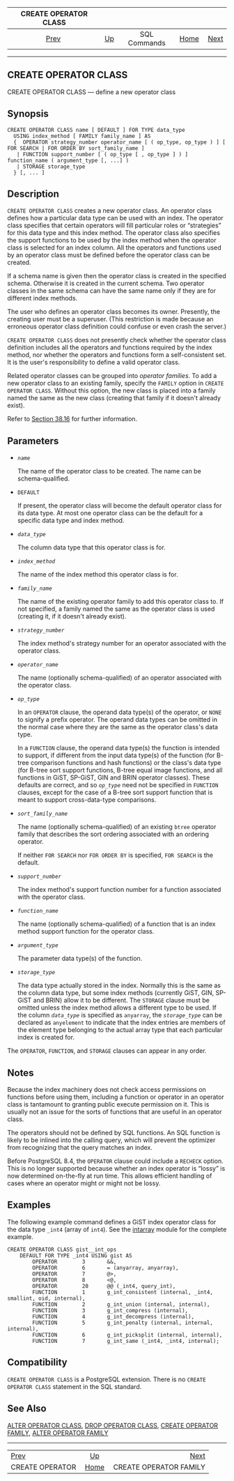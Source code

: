 <!--?xml version="1.0" encoding="UTF-8" standalone="no"?-->

|                CREATE OPERATOR CLASS               |                                        |              |                                                       |                                                           |
| :------------------------------------------------: | :------------------------------------- | :----------: | ----------------------------------------------------: | --------------------------------------------------------: |
| [Prev](sql-createoperator.html "CREATE OPERATOR")  | [Up](sql-commands.html "SQL Commands") | SQL Commands | [Home](index.html "PostgreSQL 17devel Documentation") |  [Next](sql-createopfamily.html "CREATE OPERATOR FAMILY") |

***

[]()

## CREATE OPERATOR CLASS

CREATE OPERATOR CLASS — define a new operator class

## Synopsis

    CREATE OPERATOR CLASS name [ DEFAULT ] FOR TYPE data_type
      USING index_method [ FAMILY family_name ] AS
      {  OPERATOR strategy_number operator_name [ ( op_type, op_type ) ] [ FOR SEARCH | FOR ORDER BY sort_family_name ]
       | FUNCTION support_number [ ( op_type [ , op_type ] ) ] function_name ( argument_type [, ...] )
       | STORAGE storage_type
      } [, ... ]

## Description

`CREATE OPERATOR CLASS` creates a new operator class. An operator class defines how a particular data type can be used with an index. The operator class specifies that certain operators will fill particular roles or “strategies” for this data type and this index method. The operator class also specifies the support functions to be used by the index method when the operator class is selected for an index column. All the operators and functions used by an operator class must be defined before the operator class can be created.

If a schema name is given then the operator class is created in the specified schema. Otherwise it is created in the current schema. Two operator classes in the same schema can have the same name only if they are for different index methods.

The user who defines an operator class becomes its owner. Presently, the creating user must be a superuser. (This restriction is made because an erroneous operator class definition could confuse or even crash the server.)

`CREATE OPERATOR CLASS` does not presently check whether the operator class definition includes all the operators and functions required by the index method, nor whether the operators and functions form a self-consistent set. It is the user's responsibility to define a valid operator class.

Related operator classes can be grouped into *operator families*. To add a new operator class to an existing family, specify the `FAMILY` option in `CREATE OPERATOR CLASS`. Without this option, the new class is placed into a family named the same as the new class (creating that family if it doesn't already exist).

Refer to [Section 38.16](xindex.html "38.16. Interfacing Extensions to Indexes") for further information.

## Parameters

*   *`name`*

    The name of the operator class to be created. The name can be schema-qualified.

*   `DEFAULT`

    If present, the operator class will become the default operator class for its data type. At most one operator class can be the default for a specific data type and index method.

*   *`data_type`*

    The column data type that this operator class is for.

*   *`index_method`*

    The name of the index method this operator class is for.

*   *`family_name`*

    The name of the existing operator family to add this operator class to. If not specified, a family named the same as the operator class is used (creating it, if it doesn't already exist).

*   *`strategy_number`*

    The index method's strategy number for an operator associated with the operator class.

*   *`operator_name`*

    The name (optionally schema-qualified) of an operator associated with the operator class.

*   *`op_type`*

    In an `OPERATOR` clause, the operand data type(s) of the operator, or `NONE` to signify a prefix operator. The operand data types can be omitted in the normal case where they are the same as the operator class's data type.

    In a `FUNCTION` clause, the operand data type(s) the function is intended to support, if different from the input data type(s) of the function (for B-tree comparison functions and hash functions) or the class's data type (for B-tree sort support functions, B-tree equal image functions, and all functions in GiST, SP-GiST, GIN and BRIN operator classes). These defaults are correct, and so *`op_type`* need not be specified in `FUNCTION` clauses, except for the case of a B-tree sort support function that is meant to support cross-data-type comparisons.

*   *`sort_family_name`*

    The name (optionally schema-qualified) of an existing `btree` operator family that describes the sort ordering associated with an ordering operator.

    If neither `FOR SEARCH` nor `FOR ORDER BY` is specified, `FOR SEARCH` is the default.

*   *`support_number`*

    The index method's support function number for a function associated with the operator class.

*   *`function_name`*

    The name (optionally schema-qualified) of a function that is an index method support function for the operator class.

*   *`argument_type`*

    The parameter data type(s) of the function.

*   *`storage_type`*

    The data type actually stored in the index. Normally this is the same as the column data type, but some index methods (currently GiST, GIN, SP-GiST and BRIN) allow it to be different. The `STORAGE` clause must be omitted unless the index method allows a different type to be used. If the column *`data_type`* is specified as `anyarray`, the *`storage_type`* can be declared as `anyelement` to indicate that the index entries are members of the element type belonging to the actual array type that each particular index is created for.

The `OPERATOR`, `FUNCTION`, and `STORAGE` clauses can appear in any order.

## Notes

Because the index machinery does not check access permissions on functions before using them, including a function or operator in an operator class is tantamount to granting public execute permission on it. This is usually not an issue for the sorts of functions that are useful in an operator class.

The operators should not be defined by SQL functions. An SQL function is likely to be inlined into the calling query, which will prevent the optimizer from recognizing that the query matches an index.

Before PostgreSQL 8.4, the `OPERATOR` clause could include a `RECHECK` option. This is no longer supported because whether an index operator is “lossy” is now determined on-the-fly at run time. This allows efficient handling of cases where an operator might or might not be lossy.

## Examples

The following example command defines a GiST index operator class for the data type `_int4` (array of `int4`). See the [intarray](intarray.html "F.20. intarray — manipulate arrays of integers") module for the complete example.

    CREATE OPERATOR CLASS gist__int_ops
        DEFAULT FOR TYPE _int4 USING gist AS
            OPERATOR        3       &&,
            OPERATOR        6       = (anyarray, anyarray),
            OPERATOR        7       @>,
            OPERATOR        8       <@,
            OPERATOR        20      @@ (_int4, query_int),
            FUNCTION        1       g_int_consistent (internal, _int4, smallint, oid, internal),
            FUNCTION        2       g_int_union (internal, internal),
            FUNCTION        3       g_int_compress (internal),
            FUNCTION        4       g_int_decompress (internal),
            FUNCTION        5       g_int_penalty (internal, internal, internal),
            FUNCTION        6       g_int_picksplit (internal, internal),
            FUNCTION        7       g_int_same (_int4, _int4, internal);

## Compatibility

`CREATE OPERATOR CLASS` is a PostgreSQL extension. There is no `CREATE OPERATOR CLASS` statement in the SQL standard.

## See Also

[ALTER OPERATOR CLASS](sql-alteropclass.html "ALTER OPERATOR CLASS"), [DROP OPERATOR CLASS](sql-dropopclass.html "DROP OPERATOR CLASS"), [CREATE OPERATOR FAMILY](sql-createopfamily.html "CREATE OPERATOR FAMILY"), [ALTER OPERATOR FAMILY](sql-alteropfamily.html "ALTER OPERATOR FAMILY")

***

|                                                    |                                                       |                                                           |
| :------------------------------------------------- | :---------------------------------------------------: | --------------------------------------------------------: |
| [Prev](sql-createoperator.html "CREATE OPERATOR")  |         [Up](sql-commands.html "SQL Commands")        |  [Next](sql-createopfamily.html "CREATE OPERATOR FAMILY") |
| CREATE OPERATOR                                    | [Home](index.html "PostgreSQL 17devel Documentation") |                                    CREATE OPERATOR FAMILY |
